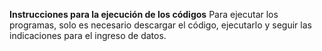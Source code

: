 **Instrucciones para la ejecución de los códigos**
Para ejecutar los programas, solo es necesario descargar el código, ejecutarlo y seguir las indicaciones para el ingreso de datos.
